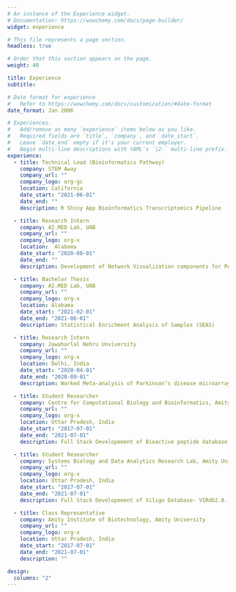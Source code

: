 ```yaml
---
# An instance of the Experience widget.
# Documentation: https://wowchemy.com/docs/page-builder/
widget: experience

# This file represents a page section.
headless: true

# Order that this section appears on the page.
weight: 40

title: Experience
subtitle:

# Date format for experience
#   Refer to https://wowchemy.com/docs/customization/#date-format
date_format: Jan 2006

# Experiences.
#   Add/remove as many `experience` items below as you like.
#   Required fields are `title`, `company`, and `date_start`.
#   Leave `date_end` empty if it's your current employer.
#   Begin multi-line descriptions with YAML's `|2-` multi-line prefix.
experience:
  - title: Technical Lead (Bioinformatics Pathway)
    company: STEM Away
    company_url: ""
    company_logo: org-gc
    location: California
    date_start: "2021-06-01"
    date_end: ""
    description: R Shiny App Bioinformatics Transcriptomics Pipeline

  - title: Research Intern
    company: AI.MED Lab, UAB
    company_url: ""
    company_logo: org-x
    location:  Alabama
    date_start: "2020-08-01"
    date_end: ""
    description: Development of Network Visualization components for PAGER3

  - title: Bachelor Thesis
    company: AI.MED Lab, UAB
    company_url: ""
    company_logo: org-x
    location: Alabama
    date_start: "2021-02-01"
    date_end: "2021-06-01"
    description: Statistical Enrichment Analysis of Samples (SEAS)

  - title: Research Intern
    company: Jawaharlal Nehru Unviversity
    company_url: ""
    company_logo: org-x
    location: Delhi, India
    date_start: "2020-04-01"
    date_end: "2020-09-01"
    description: Worked Meta-analysis of Parkinson’s disease microarray data to identify blood biomark.

  - title: Student Researcher
    company: Centre for Computational Biology and Bioinformatics, Amity University
    company_url: ""
    company_logo: org-x
    location: Uttar Pradesh, India
    date_start: "2017-07-01"
    date_end: "2021-07-01"
    description: Full Stack Developement of Bioactive peptide database.

  - title: Student Researcher
    company: Systems Biology and Data Analytics Research Lab, Amity University
    company_url: ""
    company_logo: org-x
    location: Uttar Pradesh, India
    date_start: "2017-07-01"
    date_end: "2021-07-01"
    description: Full Stack Developement of Viligo Database- VIRdb2.0.

  - title: Class Representative
    company: Amity Institute of Biotechnology, Amity University
    company_url: ""
    company_logo: org-x
    location: Uttar Pradesh, India
    date_start: "2017-07-01"
    date_end: "2021-07-01"
    description: ""

design:
  columns: "2"
---
```

